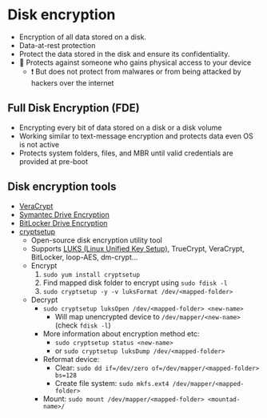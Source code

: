 # Disk encryption

- Encryption of all data stored on a disk.
- Data-at-rest protection
- Protect the data stored in the disk and ensure its confidentiality.
- 📝 Protects against someone who gains physical access to your device
  - ❗ But does not protect from malwares or from being attacked by hackers over the internet

## Full Disk Encryption (FDE)

- Encrypting every bit of data stored on a disk or a disk volume
- Working similar to text-message encryption and protects data even OS is not active
- Protects system folders, files, and MBR until valid credentials are provided at pre-boot

## Disk encryption tools

- [VeraCrypt](https://www.veracrypt.fr/)
- [Symantec Drive Encryption](https://help.symantec.com/cs/SEE11.3_MS/SEEMS/v98749288_v130891549/Configuring-the-Drive-Encryption---Encryption-policy-options)
- [BitLocker Drive Encryption](https://en.wikipedia.org/wiki/BitLocker)
- [cryptsetup](https://gitlab.com/cryptsetup/cryptsetup)
  - Open-source disk encryption utility tool
  - Supports [LUKS (Linux Unified Key Setup)](https://en.wikipedia.org/wiki/Linux_Unified_Key_Setup), TrueCrypt, VeraCrypt, BitLocker, loop-AES, dm-crypt...
  - Encrypt
    1. `sudo yum install cryptsetup`
    2. Find mapped disk folder to encrypt using `sudo fdisk -l`
    3. `sudo cryptsetup -y -v luksFormat /dev/<mapped-folder>`
  - Decrypt
    - `sudo cryptsetup luksOpen /dev/<mapped-folder> <new-name>`
      - Will map unencrypted device to `/dev/mapper/<new-name>` (check `fdisk -l`)
    - More information about encryption method etc:
      - `sudo cryptsetup status <new-name>`
      - or `sudo cryptsetup luksDump /dev/<mapped-folder>`
    - Reformat device:
      - Clear: `sudo dd if=/dev/zero of=/dev/mapper/<mapped-folder> bs=128`
      - Create file system: `sudo mkfs.ext4 /dev/mapper/<mapped-folder>`
    - Mount: `sudo mount /dev/mapper/<mapped-folder> <mountad-name>/`
